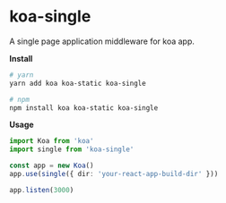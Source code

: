 # koa-single

A single page application middleware for koa app.

**Install**

```sh
# yarn
yarn add koa koa-static koa-single

# npm
npm install koa koa-static koa-single
```

**Usage**

```typescript
import Koa from 'koa'
import single from 'koa-single'

const app = new Koa()
app.use(single({ dir: 'your-react-app-build-dir' }))

app.listen(3000)
```
